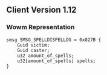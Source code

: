 ## Client Version 1.12

### Wowm Representation
```rust,ignore
smsg SMSG_SPELLDISPELLOG = 0x027B {
    Guid victim;    
    Guid caster;    
    u32 amount_of_spells;    
    u32[amount_of_spells] spells;    
}

```
